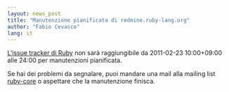 ```yaml
---
layout: news_post
title: "Manutenzione pianificata di redmine.ruby-lang.org"
author: "Fabio Cevasco"
lang: it
---
```


[L\'issue tracker di Ruby][1] non sarà raggiungibile da 2011-02-23
10:00+09:00 alle 24:00 per manutenzioni pianificata.

Se hai dei problemi da segnalare, puoi mandare una mail alla mailing
list [ruby-core](mailto:ruby-core@ruby-lang.org) o aspettare che la
manutenzione finisca.



[1]: https://bugs.ruby-lang.org
